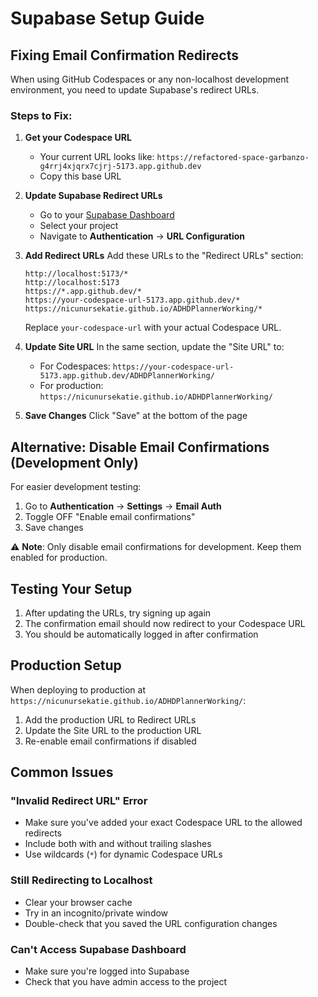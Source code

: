 # Supabase Setup Guide

## Fixing Email Confirmation Redirects

When using GitHub Codespaces or any non-localhost development environment, you need to update Supabase's redirect URLs.

### Steps to Fix:

1. **Get your Codespace URL**
   - Your current URL looks like: `https://refactored-space-garbanzo-g4rrj4xjqrx7cjrj-5173.app.github.dev`
   - Copy this base URL

2. **Update Supabase Redirect URLs**
   - Go to your [Supabase Dashboard](https://app.supabase.com)
   - Select your project
   - Navigate to **Authentication** → **URL Configuration**
   
3. **Add Redirect URLs**
   Add these URLs to the "Redirect URLs" section:
   ```
   http://localhost:5173/*
   http://localhost:5173
   https://*.app.github.dev/*
   https://your-codespace-url-5173.app.github.dev/*
   https://nicunursekatie.github.io/ADHDPlannerWorking/*
   ```
   
   Replace `your-codespace-url` with your actual Codespace URL.

4. **Update Site URL**
   In the same section, update the "Site URL" to:
   - For Codespaces: `https://your-codespace-url-5173.app.github.dev/ADHDPlannerWorking/`
   - For production: `https://nicunursekatie.github.io/ADHDPlannerWorking/`

5. **Save Changes**
   Click "Save" at the bottom of the page

## Alternative: Disable Email Confirmations (Development Only)

For easier development testing:

1. Go to **Authentication** → **Settings** → **Email Auth**
2. Toggle OFF "Enable email confirmations"
3. Save changes

⚠️ **Note**: Only disable email confirmations for development. Keep them enabled for production.

## Testing Your Setup

1. After updating the URLs, try signing up again
2. The confirmation email should now redirect to your Codespace URL
3. You should be automatically logged in after confirmation

## Production Setup

When deploying to production at `https://nicunursekatie.github.io/ADHDPlannerWorking/`:

1. Add the production URL to Redirect URLs
2. Update the Site URL to the production URL
3. Re-enable email confirmations if disabled

## Common Issues

### "Invalid Redirect URL" Error
- Make sure you've added your exact Codespace URL to the allowed redirects
- Include both with and without trailing slashes
- Use wildcards (`*`) for dynamic Codespace URLs

### Still Redirecting to Localhost
- Clear your browser cache
- Try in an incognito/private window
- Double-check that you saved the URL configuration changes

### Can't Access Supabase Dashboard
- Make sure you're logged into Supabase
- Check that you have admin access to the project